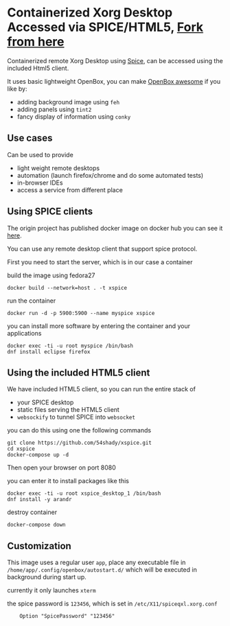# Containerized Xorg Desktop Accessed via SPICE/HTML5, [Fork from here](https://github.com/muayyad-alsadi/containerized-xorg-spice)

Containerized remote Xorg Desktop using [Spice](https://fedoraproject.org/wiki/Features/Spice),
can be accessed using the included Html5 client.

It uses basic lightweight OpenBox, you can make [OpenBox awesome](https://fedoramagazine.org/openbox-fedora/) if you like by:

- adding background image using `feh`
- adding panels using `tint2`
- fancy display of information using `conky`

## Use cases

Can be used to provide

- light weight remote desktops
- automation (launch firefox/chrome and do some automated tests)
- in-browser IDEs
- access a service from different place

## Using SPICE clients

The origin project has published docker image on docker hub you can see it [here](https://hub.docker.com/r/alsadi/containerized-xorg-spice/).

You can use any remote desktop client that support spice protocol.

First you need to start the server, which is in our case a container

build the image using fedora27

	docker build --network=host . -t xspice

run the container

	docker run -d -p 5900:5900 --name myspice xspice

you can install more software by entering the container and your applications

	docker exec -ti -u root myspice /bin/bash
	dnf install eclipse firefox

## Using the included HTML5 client

We have included HTML5 client, so you can run the entire stack of

- your SPICE desktop
- static files serving the HTML5 client
- `websockify` to tunnel SPICE into `websocket`

you can do this using one the following commands

	git clone https://github.com/54shady/xspice.git
	cd xspice
	docker-compose up -d

Then open your browser on port 8080

you can enter it to install packages like this

	docker exec -ti -u root xspice_desktop_1 /bin/bash
	dnf install -y arandr

destroy container

	docker-compose down

## Customization

This image uses a regular user `app`, place any executable file in `/home/app/.config/openbox/autostart.d/`
which will be executed in background during start up.

currently it only launches `xterm`

the spice password is `123456`, which is set in `/etc/X11/spiceqxl.xorg.conf`

```
    Option "SpicePassword" "123456"
```

